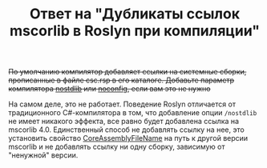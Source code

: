﻿---
title: "Ответ на \"Дубликаты ссылок mscorlib в Roslyn при компиляции\""
se.owner.user_id: 240512
se.owner.display_name: "MSDN.WhiteKnight"
se.owner.link: "https://ru.stackoverflow.com/users/240512/msdn-whiteknight"
se.answer_id: 886051
se.question_id: 885927
se.post_type: answer
se.is_accepted: True
---
<p><s>По умолчанию компилятор добавляет ссылки на системные сборки, прописанные в файле csc.rsp в его каталоге. Добавьте параметр компилятора <a href="https://docs.microsoft.com/ru-ru/dotnet/csharp/language-reference/compiler-options/nostdlib-compiler-option" rel="nofollow noreferrer">nostdlib</a> или <a href="https://docs.microsoft.com/ru-ru/dotnet/csharp/language-reference/compiler-options/noconfig-compiler-option" rel="nofollow noreferrer">noconfig</a>, если вам это не нужно</s></p>

<p>На самом деле, это не работает. Поведение Roslyn отличается от традиционного С#-компилятора в том, что добавление опции <code>/nostdlib</code> не имеет никакого эффекта, все равно будет добавлена ссылка на mscorlib 4.0. Единственный способ не добавлять ссылку на нее, это установить свойство <a href="https://docs.microsoft.com/en-us/dotnet/api/system.codedom.compiler.compilerparameters.coreassemblyfilename?view=netframework-4.7" rel="nofollow noreferrer">CoreAssemblyFileName</a> на путь к другой версии mscorlib и не добавлять ссылку ни одну сборку, зависимую от "ненужной" версии.</p>
